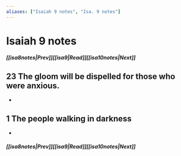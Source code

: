 ```yaml
---
aliases: ["Isaiah 9 notes", "Isa. 9 notes"]
---
```

# Isaiah 9 notes
##### <span class=arrow-left></span>[[isa8notes|Prev]]<span class=navigation-separator></span>[[isa9|Read]]<span class=navigation-separator></span>[[isa10notes|Next]]<span class=arrow-right></span>
## 23 The gloom will be dispelled for those who were anxious.
- 
## 1 The people walking in darkness
- 
##### <span class=arrow-left></span>[[isa8notes|Prev]]<span class=navigation-separator></span>[[isa9|Read]]<span class=navigation-separator></span>[[isa10notes|Next]]<span class=arrow-right></span>